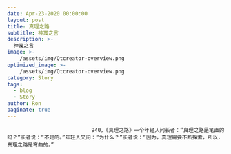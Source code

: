 ```yaml
---
date: Apr-23-2020 00:00:00
layout: post
title: 真理之路
subtitle: 神寓之言
description: >-
  神寓之言
image: >-
    /assets/img/Qtcreator-overview.png
optimized_image: >-
    /assets/img/Qtcreator-overview.png
category: Story
tags:
  - blog
  - Story
author: Ron
paginate: true
---
```


							　　940，《真理之路》一个年轻人问长者：“真理之路是笔直的吗？”长者说：“不是的。”年轻人又问：“为什么？”长者说：“因为，真理需要不断探索，所以，真理之路是弯曲的。”
							
							
						